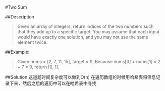 #Two Sum

##Description
>Given an array of integers, return indices of the two numbers such that they add up to a specific target.
You may assume that each input would have exactly one solution, and you may not use the same element twice.

##Example:
>Given nums = [2, 7, 11, 15], target = 9,
Because nums[0] + nums[1] = 2 + 7 = 9,
return [0, 1].

##Solution
这道题时间复杂度可以做到O(n)
在遍历数组的时候用哈希表将信息记录下来，然后之后的遍历中可以在哈希表中寻找
